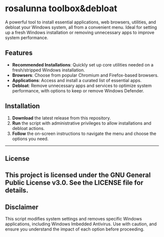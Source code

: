 # rosalunna toolbox&debloat
A powerful tool to install essential applications, web browsers, utilities, and debloat your Windows system, all from a convenient menu. 
Ideal for setting up a fresh Windows installation or removing unnecessary apps to improve system performance.

## Features
- **Recommended Installations**: Quickly set up core utilities needed on a fresh/stripped Windows installation.
- **Browsers**: Choose from popular Chromium and Firefox-based browsers.
- **Applications**: Access and install a curated list of essential apps.
- **Debloat**: Remove unnecessary apps and services to optimize system performance, with options to keep or remove Windows Defender.

## Installation
1. **Download** the latest release from this repository.
2. **Run** the script with administrative privileges to allow installations and debloat actions.
3. **Follow** the on-screen instructions to navigate the menu and choose the options you need.
---
## License
This project is licensed under the **GNU General Public License v3.0**. See the LICENSE file for details.
---
## Disclaimer
This script modifies system settings and removes specific Windows applications, including Windows Imbedded Antivirus. 
Use with caution, and ensure you understand the impact of each option before proceeding.
